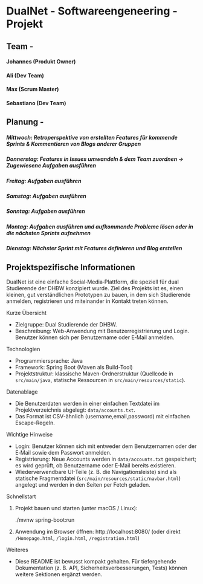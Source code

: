 # DualNet - Softwareengeneering - Projekt

## Team -
#### Johannes (Produkt Owner)
#### Ali (Dev Team)
#### Max (Scrum Master)
#### Sebastiano (Dev Team)

## Planung -
##### Mittwoch:     Retroperspektive von erstellten Features für kommende Sprints & Kommentieren von Blogs anderer Gruppen
##### Donnerstag:   Features in Issues umwandeln & dem Team zuordnen -> Zugewiesene Aufgaben ausführen
##### Freitag:      Aufgaben ausführen
##### Samstag:      Aufgaben ausführen
##### Sonntag:      Aufgaben ausführen
##### Montag:       Aufgaben ausführen und aufkommende Probleme lösen oder in die nächsten Sprints aufnehmen
##### Dienstag:     Nächster Sprint mit Features definieren und Blog erstellen

## Projektspezifische Informationen

DualNet ist eine einfache Social‑Media‑Plattform, die speziell für dual Studierende der DHBW konzipiert wurde. Ziel des Projekts ist es, einen kleinen, gut verständlichen Prototypen zu bauen, in dem sich Studierende anmelden, registrieren und miteinander in Kontakt treten können.

Kurze Übersicht
- Zielgruppe: Dual Studierende der DHBW.
- Beschreibung: Web-Anwendung mit Benutzerregistrierung und Login. Benutzer können sich per Benutzername oder E‑Mail anmelden.

Technologien
- Programmiersprache: Java
- Framework: Spring Boot (Maven als Build-Tool)
- Projektstruktur: klassische Maven-Ordnerstruktur (Quellcode in `src/main/java`, statische Ressourcen in `src/main/resources/static`).

Datenablage
- Die Benutzerdaten werden in einer einfachen Textdatei im Projektverzeichnis abgelegt: `data/accounts.txt`.
- Das Format ist CSV-ähnlich (username,email,password) mit einfachen Escape-Regeln.

Wichtige Hinweise
- Login: Benutzer können sich mit entweder dem Benutzernamen oder der E‑Mail sowie dem Passwort anmelden.
- Registrierung: Neue Accounts werden in `data/accounts.txt` gespeichert; es wird geprüft, ob Benutzername oder E‑Mail bereits existieren.
- Wiederverwendbare UI-Teile (z. B. die Navigationsleiste) sind als statische Fragmentdatei (`src/main/resources/static/navbar.html`) angelegt und werden in den Seiten per Fetch geladen.

Schnellstart
1. Projekt bauen und starten (unter macOS / Linux):

   ./mvnw spring-boot:run

2. Anwendung im Browser öffnen: http://localhost:8080/ (oder direkt `/Homepage.html`, `/login.html`, `/registration.html`)

Weiteres
- Diese README ist bewusst kompakt gehalten. Für tiefergehende Dokumentation (z. B. API, Sicherheitsverbesserungen, Tests) können weitere Sektionen ergänzt werden.
